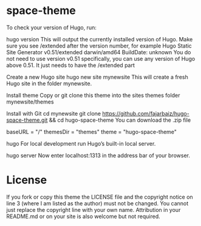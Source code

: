 # space-theme

To check your version of Hugo, run:

hugo version
This will output the currently installed version of Hugo. Make sure you see /extended after the version number, for example Hugo Static Site Generator v0.51/extended darwin/amd64 BuildDate: unknown You do not need to use version v0.51 specifically, you can use any version of Hugo above 0.51. It just needs to have the /extended part

Create a new Hugo site 
hugo new site mynewsite
This will create a fresh Hugo site in the folder mynewsite.

Install theme 
Copy or git clone this theme into the sites themes folder mynewsite/themes

Install with Git 
cd mynewsite
git clone https://github.com/fajarbaiz/hugo-space-theme.git && cd hugo-space-theme
You can download the .zip file

baseURL = "/"
themesDir = "themes"
theme = "hugo-space-theme"

hugo
For local development run Hugo’s built-in local server.

hugo server
Now enter localhost:1313 in the address bar of your browser.

# License 
If you fork or copy this theme the LICENSE file and the copyright notice on line 3 (where I am listed as the author) must not be changed. You cannot just replace the copyright line with your own name. Attribution in your README.md or on your site is also welcome but not required.
